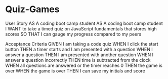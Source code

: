 # Quiz-Games 
User Story
AS A coding boot camp student
AS A coding boot camp student
I WANT to take a timed quiz on JavaScript fundamentals that stores high scores
SO THAT I can gauge my progress compared to my peers 

Acceptance Criteria
GIVEN I am taking a code quiz
WHEN I click the start button
THEN a timer starts and I am presented with a question
WHEN I answer a question
THEN I am presented with another question
WHEN I answer a question incorrectly
THEN time is subtracted from the clock
WHEN all questions are answered or the timer reaches 0
THEN the game is over
WHEN the game is over
THEN I can save my initials and score

